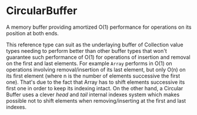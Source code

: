 # CircularBuffer

A memory buffer providing amortized O(1) performance for operations on its position at both ends.

This reference type can suit as the underlaying buffer of Collection value types needing to perform better than other buffer types that won't guarantee such performance of O(1) for operations of insertion and removal on the first and last elements.
For example `Array` performs in O(1) on operations involving removal/insertion of its last element, but only O(n) on its first element (where n is the number of elements successive the first one).
That's due to the fact that Array has to shift elements successive its first one in order to keep its indexing intact.
On the other hand, a Circular Buffer uses a clever *head* and *tail* internal indexes system which makes possible not to shift elements when removing/inserting at the first and last indexes.

